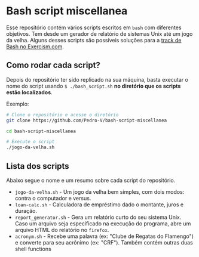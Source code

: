 # Bash script miscellanea

Esse repositório contém vários scripts escritos em `bash` com diferentes objetivos. Tem desde um gerador de relatório de sistemas Unix até um jogo da velha. Alguns desses scripts são possíveis soluções para a [track de Bash no Exercism.com](https://exercism.org/tracks/bash).

## Como rodar cada script?

Depois do repositório ter sido replicado na sua máquina, basta executar o nome do script usando `$ ./bash_script.sh` **no diretório que os scripts estão localizados**.

Exemplo:

```bash
# Clone o repositório e acesse o diretório
git clone https://github.com/Pedro-V/bash-script-miscellanea

cd bash-script-miscellanea

# Execute o script
./jogo-da-velha.sh
```

## Lista dos scripts

Abaixo segue o nome e um resumo sobre cada script do repositório.

* `jogo-da-velha.sh` - Um jogo da velha bem simples, com dois modos: contra o computador e versus.
* `loan-calc.sh` - Calculadora de empréstimo dado o montante, juros e duração.
* `report_generator.sh` - Gera um relatório curto do seu sistema Unix. Caso um arquivo seja especificado na execução do programa, abre um arquivo HTML do relatório no `firefox`.
* `acronym.sh` - Recebe uma palavra (ex: "Clube de Regatas do Flamengo") e converte para seu acrônimo (ex: "CRF"). Também contém outras duas shell functions
